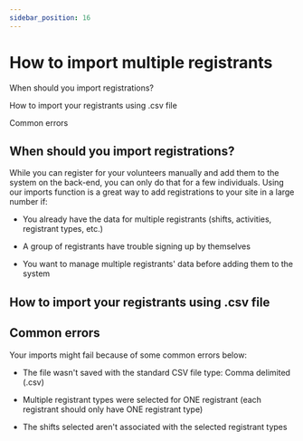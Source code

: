 ```yaml
---
sidebar_position: 16
---
```




# How to import multiple registrants

When should you import registrations?

How to import your registrants using .csv file

Common errors

## When should you import registrations?

While you can register for your volunteers manually and add them to the system on the back-end, you can only do that for a few individuals. Using our imports function is a great way to add registrations to your site in a large number if:

* You already have the data for multiple registrants (shifts, activities, registrant types, etc.)

* A group of registrants have trouble signing up by themselves

* You want to manage multiple registrants' data before adding them to the system

## How to import your registrants using .csv file

## Common errors 

Your imports might fail because of some common errors below:

* The file wasn't saved with the standard CSV file type: Comma delimited (.csv)

* Multiple registrant types were selected for ONE registrant (each registrant should only have ONE registrant type)

* The shifts selected aren't associated with the selected registrant types



